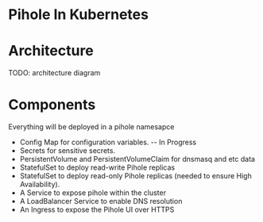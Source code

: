# Pihole In Kubernetes

# Architecture

TODO: architecture diagram

# Components

Everything will be deployed in a pihole namesapce

- Config Map for configuration variables. -- In Progress
- Secrets for sensitive secrets.
- PersistentVolume and PersistentVolumeClaim for dnsmasq and etc data
- StatefulSet to deploy read-write Pihole replicas
- StatefulSet to deploy read-only Pihole replicas (needed to ensure High Availability).
- A Service to expose pihole within the cluster
- A LoadBalancer Service to enable DNS resolution
- An Ingress to expose the Pihole UI over HTTPS
